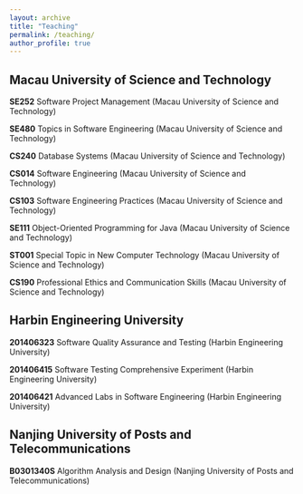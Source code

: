 ```yaml
---
layout: archive
title: "Teaching"
permalink: /teaching/
author_profile: true
---
```


Macau University of Science and Technology
------

**SE252** Software Project Management (Macau University of Science and Technology)

**SE480** Topics in Software Engineering (Macau University of Science and Technology)

**CS240** Database Systems (Macau University of Science and Technology)

**CS014** Software Engineering (Macau University of Science and Technology)

**CS103** Software Engineering Practices (Macau University of Science and Technology)

**SE111** Object-Oriented Programming for Java (Macau University of Science and Technology)

**ST001** Special Topic in New Computer Technology (Macau University of Science and Technology)

**CS190** Professional Ethics and Communication Skills (Macau University of Science and Technology)

Harbin Engineering University
------

**201406323** Software Quality Assurance and Testing (Harbin Engineering University)

**201406415** Software Testing Comprehensive Experiment (Harbin Engineering University)

**201406421** Advanced Labs in Software Engineering (Harbin Engineering University)

Nanjing University of Posts and Telecommunications
------

**B0301340S** Algorithm Analysis and Design (Nanjing University of Posts and Telecommunications)

